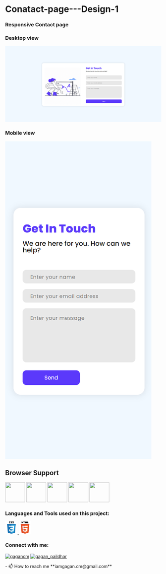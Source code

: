 # Conatact-page---Design-1


<h3 align="left">Responsive Contact page</h3>

<h3>Desktop view</h3>

![alt text](https://github.com/Gagancm/Conatact-page---Design-1/blob/main/Screenshot%20(153).png?raw=true)

<h3>Mobile view</h3>

![alt text](https://github.com/Gagancm/Conatact-page---Design-1/blob/main/Screenshot%20(152).png?raw=true)

## Browser Support

<img src="https://s3.amazonaws.com/creativetim_bucket/github/browser/chrome.png" width="64" height="64"> <img src="https://s3.amazonaws.com/creativetim_bucket/github/browser/firefox.png" width="64" height="64"> <img src="https://s3.amazonaws.com/creativetim_bucket/github/browser/edge.png" width="64" height="64"> <img src="https://s3.amazonaws.com/creativetim_bucket/github/browser/safari.png" width="64" height="64"> <img src="https://s3.amazonaws.com/creativetim_bucket/github/browser/opera.png" width="64" height="64">

<h3 align="left">Languages and Tools used on this project:</h3>
<p align="left"> <a href="https://www.w3schools.com/css/" target="_blank" rel="noreferrer"> <img src="https://raw.githubusercontent.com/devicons/devicon/master/icons/css3/css3-original-wordmark.svg" alt="css3" width="40" height="40"/> </a> <a href="https://www.w3.org/html/" target="_blank" rel="noreferrer"> <img src="https://raw.githubusercontent.com/devicons/devicon/master/icons/html5/html5-original-wordmark.svg" alt="html5" width="40" height="40"/> </a> </p>

<h3 align="left">Connect with me:</h3>
<p align="left">
<a href="https://linkedin.com/in/gagancm" target="blank"><img align="center" src="https://raw.githubusercontent.com/rahuldkjain/github-profile-readme-generator/master/src/images/icons/Social/linked-in-alt.svg" alt="gagancm" height="30" width="40" /></a>
<a href="https://instagram.com/gagan_paildhar" target="blank"><img align="center" src="https://raw.githubusercontent.com/rahuldkjain/github-profile-readme-generator/master/src/images/icons/Social/instagram.svg" alt="gagan_paildhar" height="30" width="40" /></a>
</p>
- 📫 How to reach me **iamgagan.cm@gmail.com**





